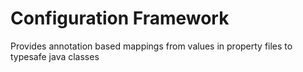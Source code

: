 # Configuration Framework
Provides annotation based mappings from values in property files to typesafe java classes
